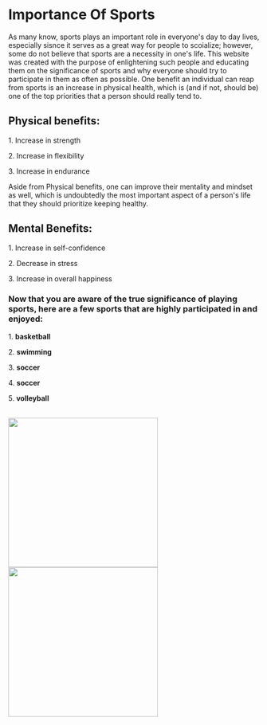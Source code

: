 <h1> Importance Of Sports </h1>
<p> As many know, sports plays an important role in everyone's day to day lives, especially sisnce it serves as a great way for people to scoialize; however, some do not believe that sports are a necessity in one's life. This website was created with the purpose of enlightening such people and educating them on the significance of sports and why everyone should try to participate in them as often as possible. One benefit an individual can reap from sports is an increase in physical health, which is (and if not, should be) one of the top priorities that a person should really tend to. 
<h2> Physical benefits: </h2>
<p> 1. Increase in strength </p>
<p> 2. Increase in flexibility </p>
<p> 3. Increase in endurance </p>
Aside from Physical benefits, one can improve their mentality and mindset as well, which is undoubtedly the most important aspect of a person's life that they should prioritize keeping healthy. 
<h2> Mental Benefits: </h2>
<p> 1. Increase in self-confidence </p>
<p> 2. Decrease in stress </p>
<p> 3. Increase in overall happiness </p>
<h3> Now that you are aware of the true significance of playing sports, here are a few sports that are highly participated in and enjoyed: </h4>
<p> 1. <strong> basketball </strong> </p>
<p> 2. <strong> swimming </strong> </p>
<p> 3. <strong> soccer </strong> </p>
<p> 4. <strong> soccer </strong> </p>
<p> 5. <strong> volleyball </strong> </p> <br>
<img src="https://uploads-ssl.webflow.com/617b224ba2374548fcc039ba/617b224ba237453ce1c0409b_hpfulq-1234-1024x512.jpg" width="300"> 
<img src="https://www.bls.gov/spotlight/2017/sports-and-exercise/images/cover_image.jpg" width="300">
<p> 
